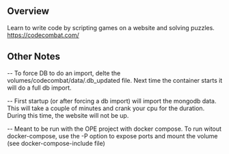 ## Overview
Learn to write code by scripting games on a website and solving puzzles.
https://codecombat.com/

## Other Notes
-- To force DB to do an import, delte the volumes/codecombat/data/.db_updated file. Next time the container starts it will do a full db import.

-- First startup (or after forcing a db import) will import the mongodb data. This will take a couple of minutes and crank your cpu for the duration.
During this time, the website will not be up. 

-- Meant to be run with the OPE project with docker compose. To run witout docker-compose, use the -P option to expose ports and mount the volume
(see docker-compose-include file)

